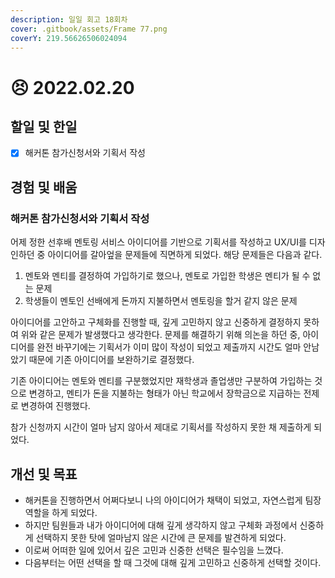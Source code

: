 ```yaml
---
description: 일일 회고 18회차
cover: .gitbook/assets/Frame 77.png
coverY: 219.56626506024094
---
```


# 😣 2022.02.20

## 할일 및 한일

* [x] 해커톤 참가신청서와 기획서 작성

## 경험 및 배움

### 해커톤 참가신청서와 기획서 작성

어제 정한 선후배 멘토링 서비스 아이디어를 기반으로 기획서를 작성하고 UX/UI를 디자인하던 중 아이디어를 갈아엎을 문제들에 직면하게 되었다. 해당 문제들은 다음과 같다.

1. 멘토와 멘티를 결정하여 가입하기로 했으나, 멘토로 가입한 학생은 멘티가 될 수 없는 문제
2. 학생들이 멘토인 선배에게 돈까지 지불하면서 멘토링을 할거 같지 않은 문제

아이디어를 고안하고 구체화를 진행할 때, 깊게 고민하지 않고 신중하게 결정하지 못하여 위와 같은 문제가 발생했다고 생각한다. 문제를 해결하기 위해 의논을 하던 중, 아이디어를 완전 바꾸기에는 기획서가 이미 많이 작성이 되었고 제출까지 시간도 얼마 안남았기 때문에 기존 아이디어를 보완하기로 결정했다.

기존 아이디어는 멘토와 멘티를 구분했었지만 재학생과 졸업생만 구분하여 가입하는 것으로 변경하고, 멘티가 돈을 지불하는 형태가 아닌 학교에서 장학금으로 지급하는 전제로 변경하여 진행했다.

참가 신청까지 시간이 얼마 남지 않아서 제대로 기획서를 작성하지 못한 채 제출하게 되었다.

## 개선 및 목표

* 해커톤을 진행하면서 어쩌다보니 나의 아이디어가 채택이 되었고, 자연스럽게 팀장 역할을 하게 되었다.
* 하지만 팀원들과 내가 아이디어에 대해 깊게 생각하지 않고 구체화 과정에서 신중하게 선택하지 못한 탓에 얼마남지 않은 시간에 큰 문제를 발견하게 되었다.
* 이로써 어떠한 일에 있어서 깊은 고민과 신중한 선택은 필수임을 느꼈다.
* 다음부터는 어떤 선택을 할 때 그것에 대해 깊게 고민하고 신중하게 선택할 것이다.

